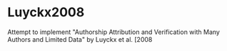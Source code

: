 # Luyckx2008
Attempt to implement "Authorship Attribution and Verification with Many Authors and Limited Data" by Luyckx et al. [2008
